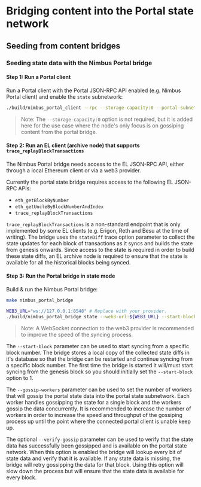 # Bridging content into the Portal state network

## Seeding from content bridges

### Seeding state data with the Nimbus Portal bridge


#### Step 1: Run a Portal client

Run a Portal client with the Portal JSON-RPC API enabled (e.g. Nimbus Portal client) and enable the `state` subnetwork:

```bash
./build/nimbus_portal_client --rpc --storage-capacity:0 --portal-subnetworks:state
```

> Note: The `--storage-capacity:0` option is not required, but it is added here
for the use case where the node's only focus is on gossiping content from the portal bridge.


#### Step 2: Run an EL client (archive node) that supports `trace_replayBlockTransactions`

The Nimbus Portal bridge needs access to the EL JSON-RPC API, either through a local
Ethereum client or via a web3 provider.

Currently the portal state bridge requires access to the following EL JSON-RPC APIs:

- `eth_getBlockByNumber`
- `eth_getUncleByBlockNumberAndIndex`
- `trace_replayBlockTransactions`

`trace_replayBlockTransactions` is a non-standard endpoint that is only implemented
by some EL clients (e.g. Erigon, Reth and Besu at the time of writing). The bridge uses the
`stateDiff` trace option parameter to collect the state updates for each block of
transactions as it syncs and builds the state from genesis onwards. Since access to the
state is required in order to build these state diffs, an EL archive node is required
to ensure that the state is available for all the historical blocks being synced.


#### Step 3: Run the Portal bridge in state mode

Build & run the Nimbus Portal bridge:
```bash
make nimbus_portal_bridge

WEB3_URL="ws://127.0.0.1:8548" # Replace with your provider.
./build/nimbus_portal_bridge state --web3-url:${WEB3_URL} --start-block=1 --gossip-workers=2
```

> Note: A WebSocket connection to the web3 provider is recommended to improve the
speed of the syncing process.

The `--start-block` parameter can be used to start syncing from a specific block number.
The bridge stores a local copy of the collected state diffs in it's database so that
the bridge can be restarted and continue syncing from a specific block number. The
first time the bridge is started it will/must start syncing from the genesis block
so you should initially set the `--start-block` option to 1.

The `--gossip-workers` parameter can be used to set the number of workers that will
gossip the portal state data into the portal state subnetwork. Each worker handles
gossipping the state for a single block and the workers gossip the data concurrently.
It is recommended to increase the number of workers in order to increase the speed
and throughput of the gossiping process up until the point where the connected portal
client is unable keep up.

The optional `--verify-gossip` parameter can be used to verify that the state data has
successfully been gossipped and is available on the portal state network. When this
option is enabled the bridge will lookup every bit of state data and verify that it
is available. If any state data is missing, the bridge will retry gossipping the
data for that block. Using this option will slow down the process but will ensure that
the state data is available for every block.
